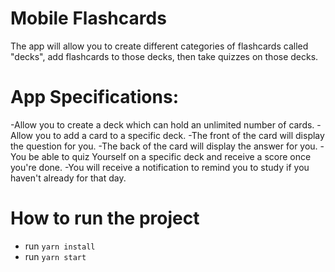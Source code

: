# Mobile Flashcards
The app will allow you to create different categories of flashcards called "decks", add flashcards to those decks, then take quizzes on those decks.

# App Specifications:
-Allow you to create a deck which can hold an unlimited number of cards.
-Allow you to add a card to a specific deck.
-The front of the card will display the question for you.
-The back of the card will display the answer for you.
-You be able to quiz Yourself on a specific deck and receive a score once you're done.
-You will receive a notification to remind you to study if you haven't already for that day.

# How to run the project

- run `yarn install`
- run `yarn start`
